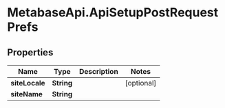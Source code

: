# MetabaseApi.ApiSetupPostRequestPrefs

## Properties

Name | Type | Description | Notes
------------ | ------------- | ------------- | -------------
**siteLocale** | **String** |  | [optional] 
**siteName** | **String** |  | 


